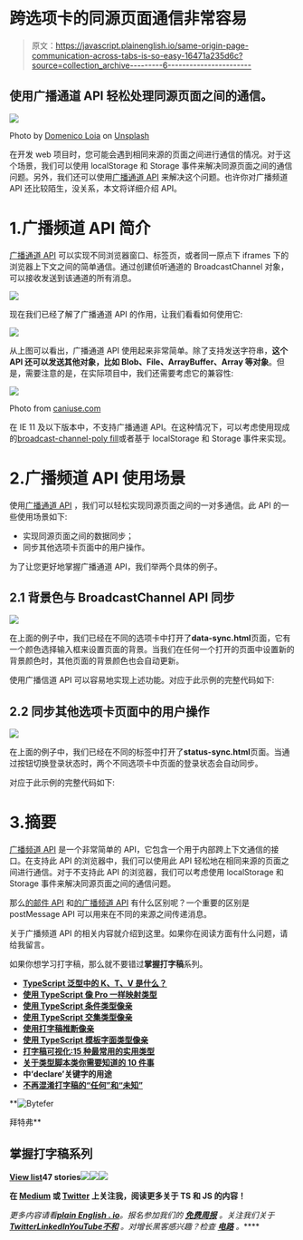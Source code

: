 # 跨选项卡的同源页面通信非常容易

> 原文：<https://javascript.plainenglish.io/same-origin-page-communication-across-tabs-is-so-easy-16471a235d6c?source=collection_archive---------6----------------------->

## 使用广播通道 API 轻松处理同源页面之间的通信。

![](img/712f56cae8a6e8cac114b77f76ce8876.png)

Photo by [Domenico Loia](https://unsplash.com/@domenicoloia?utm_source=medium&utm_medium=referral) on [Unsplash](https://unsplash.com?utm_source=medium&utm_medium=referral)

在开发 web 项目时，您可能会遇到相同来源的页面之间进行通信的情况。对于这个场景，我们可以使用 localStorage 和 Storage 事件来解决同源页面之间的通信问题。另外，我们还可以使用[广播通道 API](https://developer.mozilla.org/en-US/docs/Web/API/Broadcast_Channel_API) 来解决这个问题。也许你对广播频道 API 还比较陌生，没关系，本文将详细介绍 API。

# 1.广播频道 API 简介

[广播通道 API](https://developer.mozilla.org/en-US/docs/Web/API/Broadcast_Channel_API) 可以实现不同浏览器窗口、标签页，或者同一原点下 iframes 下的浏览器上下文之间的简单通信。通过创建侦听通道的 BroadcastChannel 对象，可以接收发送到该通道的所有消息。

![](img/d1da10af3c833b95590baf2a43c56f75.png)

现在我们已经了解了广播通道 API 的作用，让我们看看如何使用它:

![](img/0645b5cab3f02f2dd4b330a54eb827e2.png)

从上图可以看出，广播通道 API 使用起来非常简单。除了支持发送字符串，**这个 API 还可以发送其他对象，比如 Blob、File、ArrayBuffer、Array 等对象**。但是，需要注意的是，在实际项目中，我们还需要考虑它的兼容性:

![](img/94229a81eddc44d449cf49f238eb45f3.png)

Photo from [caniuse.com](https://caniuse.com/?search=Broadcast%20Channel%20API)

在 IE 11 及以下版本中，不支持广播通道 API。在这种情况下，可以考虑使用现成的[broadcast-channel-poly fill](https://github.com/JSmith01/broadcastchannel-polyfill)或者基于 localStorage 和 Storage 事件来实现。

# 2.广播频道 API 使用场景

使用[广播通道 API](https://developer.mozilla.org/en-US/docs/Web/API/Broadcast_Channel_API) ，我们可以轻松实现同源页面之间的一对多通信。此 API 的一些使用场景如下:

*   实现同源页面之间的数据同步；
*   同步其他选项卡页面中的用户操作。

为了让您更好地掌握广播通道 API，我们举两个具体的例子。

## 2.1 背景色与 BroadcastChannel API 同步

![](img/9eae985b1fd262a7760b11b6a7bbf6b6.png)

在上面的例子中，我们已经在不同的选项卡中打开了**data-sync.html**页面，它有一个颜色选择输入框来设置页面的背景。当我们在任何一个打开的页面中设置新的背景颜色时，其他页面的背景颜色也会自动更新。

使用广播信道 API 可以容易地实现上述功能。对应于此示例的完整代码如下:

## 2.2 同步其他选项卡页面中的用户操作

![](img/17367e98eac399bcc121047dfe4b9a31.png)

在上面的例子中，我们已经在不同的标签中打开了**status-sync.html**页面。当通过按钮切换登录状态时，两个不同选项卡中页面的登录状态会自动同步。

对应于此示例的完整代码如下:

# 3.摘要

[广播频道 API](https://developer.mozilla.org/en-US/docs/Web/API/Broadcast_Channel_API) 是一个非常简单的 API，它包含一个用于内部跨上下文通信的接口。在支持此 API 的浏览器中，我们可以使用此 API 轻松地在相同来源的页面之间进行通信。对于不支持此 API 的浏览器，我们可以考虑使用 localStorage 和 Storage 事件来解决同源页面之间的通信问题。

那么[的邮件 API](https://developer.mozilla.org/en-US/docs/Web/API/Window/postMessage) 和[的广播频道 API](https://developer.mozilla.org/en-US/docs/Web/API/Broadcast_Channel_API) 有什么区别呢？一个重要的区别是 postMessage API 可以用来在不同的来源之间传递消息。

关于广播频道 API 的相关内容就介绍到这里。如果你在阅读方面有什么问题，请给我留言。

如果你想学习打字稿，那么就不要错过**掌握打字稿**系列。

*   [**TypeScript 泛型中的 K、T、V 是什么？**](https://medium.com/frontend-canteen/what-are-k-t-and-v-in-typescript-generics-9fabe1d0f0f3)
*   [**使用 TypeScript 像 Pro 一样映射类型**](/using-typescript-mapped-types-like-a-pro-be10aef5511a)
*   [**使用 TypeScript 条件类型像亲**](/use-typescript-conditional-types-like-a-pro-7baea0ad05c5)
*   [**使用 TypeScript 交集类型像亲**](/using-typescript-intersection-types-like-a-pro-a55da6a6a5f7)
*   [**使用打字稿推断像亲**](https://levelup.gitconnected.com/using-typescript-infer-like-a-pro-f30ab8ab41c7)
*   [**使用 TypeScript 模板字面类型像亲**](https://medium.com/javascript-in-plain-english/how-to-use-typescript-template-literal-types-like-a-pro-2e02a7db0bac)
*   [**打字稿可视化:15 种最常用的实用类型**](/15-utility-types-that-every-typescript-developer-should-know-6cf121d4047c)
*   [**关于类型脚本类你需要知道的 10 件事**](https://levelup.gitconnected.com/10-things-you-need-to-know-about-typescript-classes-f58c57869266)
*   [](/purpose-of-declare-keyword-in-typescript-8431d9db2b10)**中‘declare’关键字的用途**
*   **[**不再混淆打字稿的“任何”和“未知”**](/no-more-confusion-about-typescripts-any-and-unknown-98c4b53f8924)**

**![Bytefer](img/238cf2afd3c689b50719951ba2fd880d.png)

拜特弗** 

## **掌握打字稿系列**

**[View list](https://medium.com/@bytefer/list/mastering-typescript-series-688ee7c12807?source=post_page-----16471a235d6c--------------------------------)****47 stories****![](img/8fba4cad7ae795f6abed5234e33e0356.png)****![](img/373c978fed504a3c38f0fdb5b617fedb.png)****![](img/a8ea3e3ecad1c2d2697107f3ce466e42.png)**

**在 [Medium](https://medium.com/@bytefer) 或 [Twitter](https://twitter.com/Tbytefer) 上关注我，阅读更多关于 TS 和 JS 的内容！**

***更多内容请看*[***plain English . io***](https://plainenglish.io/)*。报名参加我们的* [***免费周报***](http://newsletter.plainenglish.io/) *。关注我们关于*[***Twitter***](https://twitter.com/inPlainEngHQ)[***LinkedIn***](https://www.linkedin.com/company/inplainenglish/)*[***YouTube***](https://www.youtube.com/channel/UCtipWUghju290NWcn8jhyAw)*[***不和***](https://discord.gg/GtDtUAvyhW) *。对增长黑客感兴趣？检查* [***电路***](https://circuit.ooo/) *。*****